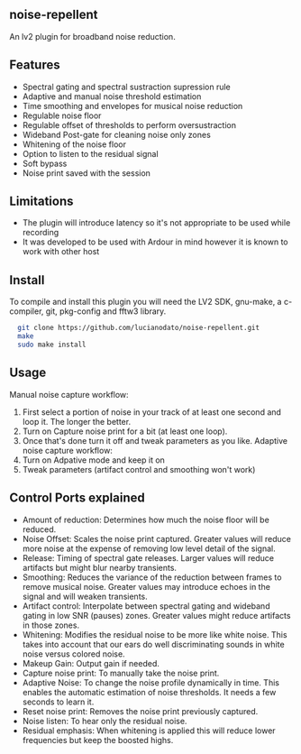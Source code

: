 noise-repellent
-------
An lv2 plugin for broadband noise reduction.

Features
-------
* Spectral gating and spectral sustraction supression rule
* Adaptive and manual noise threshold estimation
* Time smoothing and envelopes for musical noise reduction
* Regulable noise floor
* Regulable offset of thresholds to perform oversustraction
* Wideband Post-gate for cleaning noise only zones
* Whitening of the noise floor
* Option to listen to the residual signal
* Soft bypass
* Noise print saved with the session

Limitations
-------
* The plugin will introduce latency so it's not appropriate to be used while recording
* It was developed to be used with Ardour in mind  however it is known to work with other host

Install
-------
To compile and install this plugin you will need the LV2 SDK, gnu-make, a c-compiler, git, pkg-config and fftw3 library.

```bash
  git clone https://github.com/lucianodato/noise-repellent.git
  make
  sudo make install
```
Usage
-----
Manual noise capture workflow:
1) First select a portion of noise in your track of at least one second and loop it. The longer the better.
2) Turn on Capture noise print for a bit (at least one loop).
3) Once that's done turn it off and tweak parameters as you like.
Adaptive noise capture workflow:
1) Turn on Adpative mode and keep it on
2) Tweak parameters (artifact control and smoothing won't work)


Control Ports explained
-----
* Amount of reduction: Determines how much the noise floor will be reduced.
* Noise Offset: Scales the noise print captured. Greater values will reduce more noise at the expense of removing low level detail of the signal.
* Release: Timing of spectral gate releases. Larger values will reduce artifacts but might blur nearby transients.
* Smoothing: Reduces the variance of the reduction between frames to remove musical noise. Greater values may introduce echoes in the signal and will weaken transients.
* Artifact control: Interpolate between spectral gating and wideband gating in low SNR (pauses) zones. Greater values might reduce artifacts in those zones.
* Whitening: Modifies the residual noise to be more like white noise. This takes into account that our ears do well discriminating sounds in white noise versus colored noise.
* Makeup Gain: Output gain if needed.
* Capture noise print: To manually take the noise print.
* Adaptive Noise: To change the noise profile dynamically in time. This enables the automatic estimation of noise thresholds. It needs a few seconds to learn it.
* Reset noise print: Removes the noise print previously captured.
* Noise listen: To hear only the residual noise.
* Residual emphasis: When whitening is applied this will reduce lower frequencies but keep the boosted highs.
